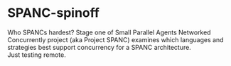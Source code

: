 # SPANC-spinoff
Who SPANCs hardest?  Stage one of Small Parallel Agents Networked Concurrently project (aka Project SPANC) examines which languages and strategies best support concurrency for a SPANC architecture.  
Just testing remote.
